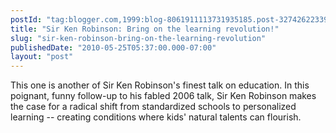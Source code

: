 ```yaml
---
postId: "tag:blogger.com,1999:blog-8061911113731935185.post-3274262233907868301"
title: "Sir Ken Robinson: Bring on the learning revolution!"
slug: "sir-ken-robinson-bring-on-the-learning-revolution"
publishedDate: "2010-05-25T05:37:00.000-07:00"
layout: "post"
---
```


This one is another of Sir Ken Robinson's finest talk on education. In this
poignant, funny follow-up to his fabled 2006 talk, Sir Ken Robinson makes the
case for a radical shift from standardized schools to personalized learning --
creating conditions where kids' natural talents can flourish.  
  

